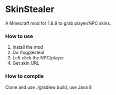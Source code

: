 # SkinStealer
A Minecraft mod for 1.8.9 to grab player/NPC skins.

### How to use
1. Install the mod
2. Do /togglesteal
3. Left click the NPC/player
4. Get skin URL

### How to compile
Clone and use ./gradlew build, use Java 8
